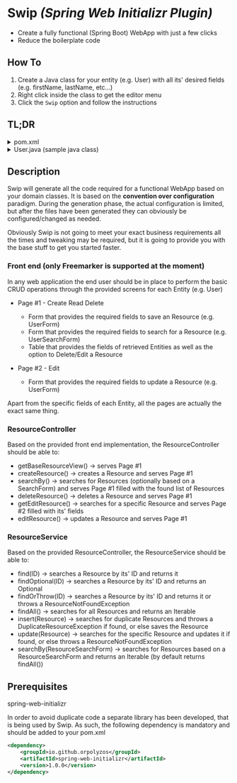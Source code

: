 # Swip *(Spring Web Initializr Plugin)*
* Create a fully functional (Spring Boot) WebApp with just a few clicks
* Reduce the boilerplate code

## How To
1) Create a Java class for your entity (e.g. User) with all its' desired fields (e.g. firstName, lastName, etc...)
2) Right click inside the class to get the editor menu
3) Click the `Swip` option and follow the instructions

## TL;DR
<details>
    <summary>pom.xml</summary>
        
    ```xml
    <?xml version="1.0" encoding="UTF-8"?>
    <project xmlns="http://maven.apache.org/POM/4.0.0" xmlns:xsi="http://www.w3.org/2001/XMLSchema-instance"
             xsi:schemaLocation="http://maven.apache.org/POM/4.0.0 http://maven.apache.org/xsd/maven-4.0.0.xsd">
        <modelVersion>4.0.0</modelVersion>
    
        <groupId>ore.utils.initializrs</groupId>
        <artifactId>swip-demo</artifactId>
        <version>0.0.1-SNAPSHOT</version>
        <packaging>jar</packaging>
    
        <name>Swip Demo</name>
    
        <parent>
            <groupId>org.springframework.boot</groupId>
            <artifactId>spring-boot-starter-parent</artifactId>
            <version>1.5.7.RELEASE</version>
            <relativePath/> <!-- lookup parent from repository -->
        </parent>
    
        <properties>
            <project.build.sourceEncoding>UTF-8</project.build.sourceEncoding>
            <project.reporting.outputEncoding>UTF-8</project.reporting.outputEncoding>
            <java.version>1.8</java.version>
        </properties>
    
        <dependencies>
            <!-- Mandatory for Swip -->
            <dependency>
                <groupId>io.github.orpolyzos</groupId>
                <artifactId>spring-web-initializr</artifactId>
                <version>1.0.0</version>
            </dependency>
            <dependency>
                <groupId>org.springframework.boot</groupId>
                <artifactId>spring-boot-starter-jdbc</artifactId>
            </dependency>
            <dependency>
                <groupId>com.h2database</groupId>
                <artifactId>h2</artifactId>
                <scope>runtime</scope>
            </dependency>
        </dependencies>
    
        <build>
            <plugins>
                <plugin>
                    <groupId>org.springframework.boot</groupId>
                    <artifactId>spring-boot-maven-plugin</artifactId>
                </plugin>
            </plugins>
        </build>
    
    </project>
    ```
</details>

<details>
    <summary>User.java (sample java class)</summary>
        
    ```java
    package ore.swip.demo.domain;
    
    import javax.persistence.*;
    import java.util.List;
    
    @Entity(name = "user")
    public class User {
    
        @Id
        @Column(name = "id", nullable = false)
        @GeneratedValue(strategy = GenerationType.IDENTITY)
        private Long id;
    
        @Column(name = "first_name", nullable = false)
        private String firstName;
    
        @Column(name = "last_name", nullable = false)
        private String lastName;
    
        @Column(name = "password", nullable = false)
        private String password;
    
        @Column(name = "email", nullable = false, unique = true)
        private String email;
    
        public Long getId() {
            return id;
        }
    
        public void setId(Long id) {
            this.id = id;
        }
    
        public String getFirstName() {
            return firstName;
        }
    
        public void setFirstName(String firstName) {
            this.firstName = firstName;
        }
    
        public String getLastName() {
            return lastName;
        }
    
        public void setLastName(String lastName) {
            this.lastName = lastName;
        }
    
        public String getPassword() {
            return password;
        }
    
        public void setPassword(String password) {
            this.password = password;
        }
    
        public String getEmail() {
            return email;
        }
    
        public void setEmail(String email) {
            this.email = email;
        }
    
    }

    ```
</details>

## Description
Swip will generate all the code required for a functional WebApp based on your domain classes. 
It is based on the __convention over configuration__ paradigm. 
During the generation phase, the actual configuration is limited, but after the files have been generated they can obviously be configured/changed as needed.

Obviously Swip is not going to meet your exact business requirements all the times and tweaking may be required, but it is going to provide you with the base stuff to get you started faster.

### Front end (only Freemarker is supported at the moment)
In any web application the end user should be in place to perform the basic CRUD operations through the provided screens for each Entity (e.g. User)

* Page #1 - Create Read Delete<br/>
    * Form that provides the required fields to save an Resource (e.g. UserForm)
    * Form that provides the required fields to search for a Resource (e.g. UserSearchForm)
    * Table that provides the fields of retrieved Entities as well as the option to Delete/Edit a Resource

* Page #2 - Edit<br/>
    * Form that provides the required fields to update a Resource (e.g. UserForm)

Apart from the specific fields of each Entity, all the pages are actually the exact same thing.

### ResourceController
Based on the provided front end implementation, the ResourceController should be able to: 
* getBaseResourceView() -> serves Page #1
* createResource() -> creates a Resource and serves Page #1
* searchBy() -> searches for Resources (optionally based on a SearchForm) and serves Page #1 filled with the found list of Resources
* deleteResource() -> deletes a Resource and serves Page #1
* getEditResource() -> searches for a specific Resource and serves Page #2 filled with its' fields
* editResource() -> updates a Resource and serves Page #1

### ResourceService
Based on the provided ResourceController, the ResourceService should be able to:
* find(ID) -> searches a Resource by its' ID and returns it
* findOptional(ID) -> searches a Resource by its' ID and returns an Optional<Resource>
* findOrThrow(ID) -> searches a Resource by its' ID and returns it or throws a ResourceNotFoundException
* findAll() -> searches for all Resources and returns an Iterable<Resource>
* insert(Resource) -> searches for duplicate Resources and throws a DuplicateResourceException if found, or else saves the Resource
* update(Resource) -> searches for the specific Resource and updates it if found, or else throws a ResourceNotFoundException
* searchBy(ResourceSearchForm) -> searches for Resources based on a  ResourceSearchForm and returns an Iterable<Resource> (by default returns findAll())

## Prerequisites
spring-web-initializr

In order to avoid duplicate code a separate library has been developed, that is being used by Swip.
As such, the following dependency is mandatory and should be added to your pom.xml
```xml
<dependency>
    <groupId>io.github.orpolyzos</groupId>
    <artifactId>spring-web-initializr</artifactId>
    <version>1.0.0</version>
</dependency>
```